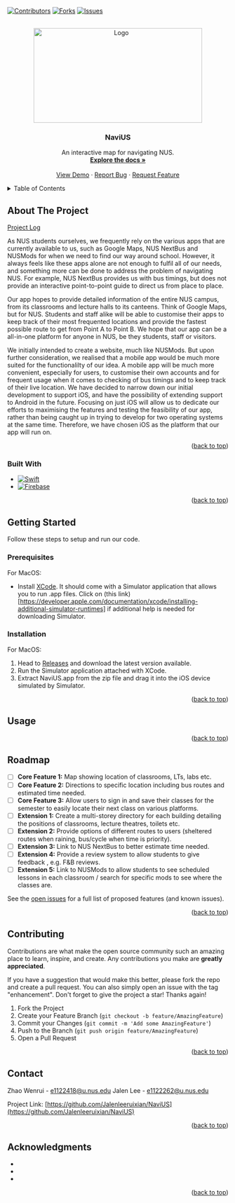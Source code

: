 
[![Contributors][contributors-shield]][contributors-url]
[![Forks][forks-shield]][forks-url]
[![Issues][issues-shield]][issues-url]
<!-- [![LinkedIn][linkedin-shield]][linkedin-url] -->



<!-- PROJECT LOGO -->
<br />
<div align="center">
  <a href="https://github.com/Jalenleeruixian/NaviUS">
    <img src="images/logo.png" alt="Logo" width="384" height="216">
  </a>

<h3 align="center">NaviUS</h3>

  <p align="center">
    An interactive map for navigating NUS.
    <br />
    <a href="https://github.com/Jalenleeruixian/NaviUS"><strong>Explore the docs »</strong></a>
    <br />
    <br />
    <a href="https://github.com/Jalenleeruixian/NaviUS">View Demo</a>
    ·
    <a href="https://github.com/Jalenleeruixian/NaviUS/issues/new?labels=bug&template=bug-report---.md">Report Bug</a>
    ·
    <a href="https://github.com/Jalenleeruixian/NaviUS/issues/new?labels=enhancement&template=feature-request---.md">Request Feature</a>
  </p>
</div>



<!-- TABLE OF CONTENTS -->
<details>
  <summary>Table of Contents</summary>
  <ol>
    <li>
      <a href="#about-the-project">About The Project</a>
      <ul>
        <li><a href="#built-with">Built With</a></li>
      </ul>
    </li>
    <li>
      <a href="#getting-started">Getting Started</a>
      <ul>
        <li><a href="#prerequisites">Prerequisites</a></li>
        <li><a href="#installation">Installation</a></li>
      </ul>
    </li>
    <li><a href="#usage">Usage</a></li>
    <li><a href="#roadmap">Roadmap</a></li>
    <li><a href="#contributing">Contributing</a></li>
    <li><a href="#license">License</a></li>
    <li><a href="#contact">Contact</a></li>
    <li><a href="#acknowledgments">Acknowledgments</a></li>
  </ol>
</details>



<!-- ABOUT THE PROJECT -->
## About The Project

<!-- [![Product Name Screen Shot][product-screenshot]](https://example.com) -->

[Project Log](https://docs.google.com/spreadsheets/d/1bgl3p2TIc0YedqllvQV6E8wuXQSjLSq92cmZrmw-2sE/edit#gid=0)

As NUS students ourselves, we frequently rely on the various apps that are currently available to us, such as Google Maps, NUS NextBus and NUSMods for when we need to find our way around school. However, it always feels like these apps alone are not enough to fulfil all of our needs, and something more can be done to address the problem of navigating NUS. For example, NUS NextBus provides us with bus timings, but does not provide an interactive point-to-point guide to direct us from place to place.

Our app hopes to provide detailed information of the entire NUS campus, from its classrooms and lecture halls to its canteens. Think of Google Maps, but for NUS. Students and staff alike will be able to customise their apps to keep track of their most frequented locations and provide the fastest possible route to get from Point A to Point B. We hope that our app can be a all-in-one platform for anyone in NUS, be they students, staff or visitors.

We initially intended to create a website, much like NUSMods. But upon further consideration, we realised that a mobile app would be much more suited for the functionalilty of our idea. A mobile app will be much more convenient, especially for users, to customise their own accounts and for frequent usage when it comes to checking of bus timings and to keep track of their live location. We have decided to narrow down our initial development to support iOS, and have the possibility of extending support to Android in the future. Focusing on just iOS will allow us to dedicate our efforts to maximising the features and testing the feasibility of our app, rather than being caught up in trying to develop for two operating systems at the same time. Therefore, we have chosen iOS as the platform that our app will run on.

<p align="right">(<a href="#readme-top">back to top</a>)</p>



### Built With

* [![Swift][swift.org]][swift-url]
* [![Firebase][firebase.google.com]][firebase-url]


<p align="right">(<a href="#readme-top">back to top</a>)</p>



<!-- GETTING STARTED -->
## Getting Started

Follow these steps to setup and run our code.

### Prerequisites
For MacOS:
* Install [XCode](https://apps.apple.com/us/app/xcode/id497799835?mt=12). It should come with a Simulator application that allows you to run .app files. Click on (this link)    [https://developer.apple.com/documentation/xcode/installing-additional-simulator-runtimes] if additional help is needed for downloading Simulator.

### Installation

For MacOS:
  1. Head to [Releases](https://github.com/Jalenleeruixian/NaviUS/releases) and download the latest version available.
  2. Run the Simulator application attached with XCode.
  3. Extract NaviUS.app from the zip file and drag it into the iOS device simulated by Simulator.
<!-- 1. Get a free API Key at 
2. Clone the repo
   ```sh
   git clone https://github.com/Jalenleeruixian/NaviUS.git
   ```
3. Install NPM packages
   ```sh
   npm install
   ```
4. Enter your API in `config.js`
   ```js
   const API_KEY = 'ENTER YOUR API';
   ``` -->

<p align="right">(<a href="#readme-top">back to top</a>)</p>



<!-- USAGE EXAMPLES -->
## Usage

<p align="right">(<a href="#readme-top">back to top</a>)</p>



<!-- ROADMAP -->
## Roadmap

- [ ] **Core Feature 1:** Map showing location of classrooms, LTs, labs etc.
- [ ] **Core Feature 2:** Directions to specific location including bus routes and estimated time needed.
- [ ] **Core Feature 3:** Allow users to sign in and save their classes for the semester to easily locate their next class on various platforms.
- [ ] **Extension 1:** Create a multi-storey directory for each building detailing the positions of classrooms, lecture theatres, toilets etc.
- [ ] **Extension 2:** Provide options of different routes to users (sheltered routes when raining, bus/cycle when time is priority).
- [ ] **Extension 3:** Link to NUS NextBus to better estimate time needed.
- [ ] **Extension 4:** Provide a review system to allow students to give feedback , e.g. F&B reviews.
- [ ] **Extension 5:** Link to NUSMods to allow students to see scheduled lessons in each classroom / search for specific mods to see where the classes are.

See the [open issues](https://github.com/Jalenleeruixian/NaviUS/issues) for a full list of proposed features (and known issues).

<p align="right">(<a href="#readme-top">back to top</a>)</p>



<!-- CONTRIBUTING -->
## Contributing

Contributions are what make the open source community such an amazing place to learn, inspire, and create. Any contributions you make are **greatly appreciated**.

If you have a suggestion that would make this better, please fork the repo and create a pull request. You can also simply open an issue with the tag "enhancement".
Don't forget to give the project a star! Thanks again!

1. Fork the Project
2. Create your Feature Branch (`git checkout -b feature/AmazingFeature`)
3. Commit your Changes (`git commit -m 'Add some AmazingFeature'`)
4. Push to the Branch (`git push origin feature/AmazingFeature`)
5. Open a Pull Request

<p align="right">(<a href="#readme-top">back to top</a>)</p>



<!-- LICENSE -->
<!-- ## License 

<p align="right">(<a href="#readme-top">back to top</a>)</p> -->



<!-- CONTACT -->
## Contact

Zhao Wenrui - e1122418@u.nus.edu
Jalen Lee - e1122262@u.nus.edu

Project Link: [https://github.com/Jalenleeruixian/NaviUS](https://github.com/Jalenleeruixian/NaviUS)

<p align="right">(<a href="#readme-top">back to top</a>)</p>



<!-- ACKNOWLEDGMENTS -->
## Acknowledgments

* []()
* []()
* []()

<p align="right">(<a href="#readme-top">back to top</a>)</p>



<!-- MARKDOWN LINKS & IMAGES -->
<!-- https://www.markdownguide.org/basic-syntax/#reference-style-links -->
[contributors-shield]: https://img.shields.io/github/contributors/Jalenleeruixian/NaviUS.svg?style=for-the-badge
[contributors-url]: https://github.com/Jalenleeruixian/NaviUS/graphs/contributors
[forks-shield]: https://img.shields.io/github/forks/Jalenleeruixian/NaviUS.svg?style=for-the-badge
[forks-url]: https://github.com/Jalenleeruixian/NaviUS/network/members
[issues-shield]: https://img.shields.io/github/issues/Jalenleeruixian/NaviUS.svg?style=for-the-badge
[issues-url]: https://github.com/Jalenleeruixian/NaviUS/issues
[product-screenshot]: images/screenshot.png
[swift.org]: https://img.shields.io/badge/swift-9BB5CE?style=for-the-badge&logo=swift&logoColor=white
[swift-url]: https://swift.org
[firebase.google.com]: https://img.shields.io/badge/firebase-F5820D?style=for-the-badge&logo=firebase&logoColor=white
[firebase-url]: https://firebase.google.com

